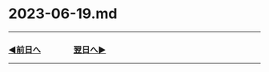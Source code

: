 # 2023-06-19.md

---
### [◀️前日へ](https://github.com/yuasys/chatty-journal/blob/main/2023/06/2023-06-18.md)&emsp;&emsp;&emsp;&emsp;[翌日へ▶️](https://github.com/yuasys/chatty-journal/blob/main/2023/06/2023-06-20.md)
---

